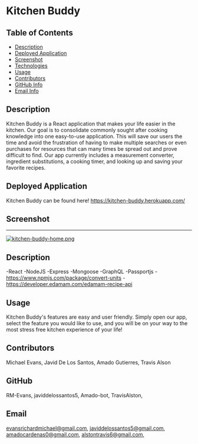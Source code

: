 # Kitchen Buddy

  ## Table of Contents

  - [Description](#Description)
  - [Deployed Application](#DeployedApplication)
  - [Screenshot](#Screenshot)
  - [Technologies](#Technologies)
  - [Usage](#Usage)
  - [Contributors](#Contributors)
  - [GitHub Info](#GitHub) 
  - [Email Info](#Email)

  ## Description

  Kitchen Buddy is a React application that makes your life easier in the kitchen. Our goal is to consolidate commonly sought after cooking knowledge into one easy-to-use application. This will save our users the time and avoid the frustration of having to make multiple searches or even purchases for resources that can many times be spread out and prove difficult to find. Our app currently includes a measurement converter, ingredient substitutions, a cooking timer, and looking up and saving your favorite recipes.

  ## Deployed Application
  Kitchen Buddy can be found here! https://kitchen-buddy.herokuapp.com/

  ## Screenshot
  ***
  [![kitchen-buddy-home.png](https://i.postimg.cc/g0wcCP6y/kitchen-buddy-home.png)](https://postimg.cc/06sqSFnr)
  
  ## Description

  -React
  -NodeJS
  -Express
  -Mongoose
  -GraphQL
  -Passportjs
  -https://www.npmjs.com/package/convert-units
  -https://developer.edamam.com/edamam-recipe-api

  ## Usage

  Kitchen Buddy's features are easy and user friendly. Simply open our app, select the feature you would like to use, and you will be on your way to the most stress free kitchen experience of your life!

  ## Contributors
  Michael Evans, Javid De Los Santos, Amado Gutierres, Travis Alson

  ## GitHub

  RM-Evans, javiddelossantos5, Amado-bot, TravisAlston,

  ## Email

evansrichardmichael@gmail.com, javiddelossantos5@gmail.com, amadocardenas0@gmail.com, alstontravis6@gmail.com,
